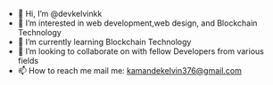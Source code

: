 - 👋 Hi, I’m @devkelvinkk
- 👀 I’m interested in web development,web design, and Blockchain Technology 
- 🌱 I’m currently learning Blockchain Technology
- 💞️ I’m looking to collaborate on with fellow Developers from various fields 
- 📫 How to reach me mail me: kamandekelvin376@gmail.com

<!---
devkelvinkk/devkelvinkk is a ✨ special ✨ repository because its `README.md` (this file) appears on your GitHub profile.
You can click the Preview link to take a look at your changes.
--->

